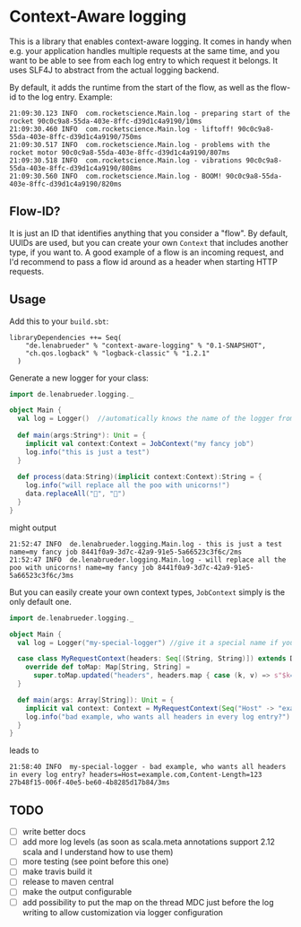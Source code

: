 # Context-Aware logging

This is a library that enables context-aware logging. It comes in handy when e.g.
your application handles multiple requests at the same time, and you want to be able
to see from each log entry to which request it belongs. It uses SLF4J to abstract from
the actual logging backend.

By default, it adds the runtime from the start of the flow, as well as the flow-id to the log entry.
Example:

```
21:09:30.123 INFO  com.rocketscience.Main.log - preparing start of the rocket 90c0c9a8-55da-403e-8ffc-d39d1c4a9190/10ms
21:09:30.460 INFO  com.rocketscience.Main.log - liftoff! 90c0c9a8-55da-403e-8ffc-d39d1c4a9190/750ms
21:09:30.517 INFO  com.rocketscience.Main.log - problems with the rocket motor 90c0c9a8-55da-403e-8ffc-d39d1c4a9190/807ms
21:09:30.518 INFO  com.rocketscience.Main.log - vibrations 90c0c9a8-55da-403e-8ffc-d39d1c4a9190/808ms
21:09:30.560 INFO  com.rocketscience.Main.log - BOOM! 90c0c9a8-55da-403e-8ffc-d39d1c4a9190/820ms
```

## Flow-ID?
It is just an ID that identifies anything that you consider a "flow". By default, UUIDs are used, but
you can create your own `Context` that includes another type, if you want to. A good example of a flow
is an incoming request, and I'd recommend to pass a flow id around as a header when starting HTTP requests.

## Usage
Add this to your `build.sbt`:

```
libraryDependencies ++= Seq(
    "de.lenabrueder" % "context-aware-logging" % "0.1-SNAPSHOT",
    "ch.qos.logback" % "logback-classic" % "1.2.1"
  )
```


Generate a new logger for your class:

```scala
import de.lenabrueder.logging._

object Main {
  val log = Logger()  //automatically knows the name of the logger from the surrounding class and variable name
  
  def main(args:String*): Unit = {
    implicit val context:Context = JobContext("my fancy job")
    log.info("this is just a test")
  }
  
  def process(data:String)(implicit context:Context):String = {
    log.info("will replace all the poo with unicorns!")
    data.replaceAll("💩", "🦄")
  }
}
```

might output

```
21:52:47 INFO  de.lenabrueder.logging.Main.log - this is just a test name=my fancy job 8441f0a9-3d7c-42a9-91e5-5a66523c3f6c/2ms
21:52:47 INFO  de.lenabrueder.logging.Main.log - will replace all the poo with unicorns! name=my fancy job 8441f0a9-3d7c-42a9-91e5-5a66523c3f6c/3ms
```

But you can easily create your own context types, `JobContext` simply is the only default one.

```scala
import de.lenabrueder.logging._

object Main {
  val log = Logger("my-special-logger") //give it a special name if you want to

  case class MyRequestContext(headers: Seq[(String, String)]) extends DefaultContextSettings {
    override def toMap: Map[String, String] =
      super.toMap.updated("headers", headers.map { case (k, v) => s"$k=$v" }.mkString(","))
  }

  def main(args: Array[String]): Unit = {
    implicit val context: Context = MyRequestContext(Seq("Host" -> "example.com", "Content-Length" -> "123"))
    log.info("bad example, who wants all headers in every log entry?")
  }
}

```

leads to

```
21:58:40 INFO  my-special-logger - bad example, who wants all headers in every log entry? headers=Host=example.com,Content-Length=123 27b48f15-006f-40e5-be60-4b8285d17b84/3ms
```

## TODO

* [ ] write better docs
* [ ] add more log levels (as soon as scala.meta annotations support 2.12 scala and I understand how to use them)
* [ ] more testing (see point before this one)
* [ ] make travis build it
* [ ] release to maven central
* [ ] make the output configurable
* [ ] add possibility to put the map on the thread MDC just before the log writing to allow customization via logger configuration
